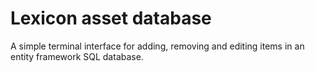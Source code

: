 # Lexicon asset database
A simple terminal interface for adding, removing and editing items in an entity framework SQL database.
